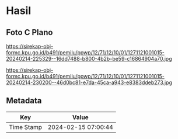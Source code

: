 # Hasil

## Foto C Plano

https://sirekap-obj-formc.kpu.go.id/b491/pemilu/ppwp/12/71/12/10/01/1271121001015-20240214-225329--16dd7488-b800-4b2b-be59-c16864904a70.jpg

https://sirekap-obj-formc.kpu.go.id/b491/pemilu/ppwp/12/71/12/10/01/1271121001015-20240214-230200--46d0bc81-e7da-45ca-a943-e8383ddeb273.jpg


## Metadata

| Key        | Value               |
| ---------- | ------------------- |
| Time Stamp | 2024-02-15 07:00:44 |



